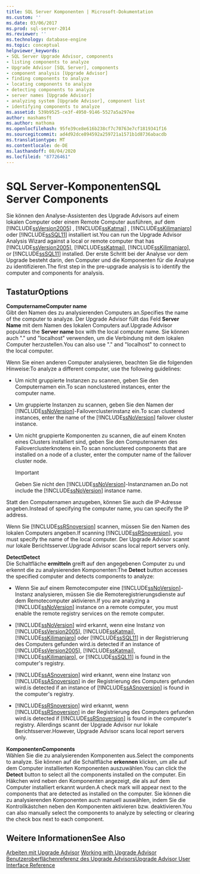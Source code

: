 ```yaml
---
title: SQL Server Komponenten | Microsoft-Dokumentation
ms.custom: ''
ms.date: 03/06/2017
ms.prod: sql-server-2014
ms.reviewer: ''
ms.technology: database-engine
ms.topic: conceptual
helpviewer_keywords:
- SQL Server Upgrade Advisor, components
- listing components to analyze
- Upgrade Advisor [SQL Server], components
- component analysis [Upgrade Advisor]
- finding components to analyze
- locating components to analyze
- detecting components to analyze
- server names [Upgrade Advisor]
- analyzing system [Upgrade Advisor], component list
- identifying components to analyze
ms.assetid: 539b9525-ce3f-4950-9146-5527a5a297ee
author: mashamsft
ms.author: mathoma
ms.openlocfilehash: 95fe39ce8e616b238cf7c70763e7cf1819341f16
ms.sourcegitcommit: ad4d92dce894592a259721a1571b1d8736abacdb
ms.translationtype: MT
ms.contentlocale: de-DE
ms.lasthandoff: 08/04/2020
ms.locfileid: "87726461"
---
```

# <a name="sql-server-components"></a><span data-ttu-id="8e591-102">SQL Server-Komponenten</span><span class="sxs-lookup"><span data-stu-id="8e591-102">SQL Server Components</span></span>
  <span data-ttu-id="8e591-103">Sie können den Analyse-Assistenten des Upgrade Advisors auf einem lokalen Computer oder einem Remote Computer ausführen, auf dem [!INCLUDE[ssVersion2005](../../includes/ssversion2005-md.md)] , [!INCLUDE[ssKatmai](../../includes/sskatmai-md.md)] , [!INCLUDE[ssKilimanjaro](../../includes/sskilimanjaro-md.md)] oder [!INCLUDE[ssSQL11](../../includes/sssql11-md.md)] installiert ist.</span><span class="sxs-lookup"><span data-stu-id="8e591-103">You can run the Upgrade Advisor Analysis Wizard against a local or remote computer that has [!INCLUDE[ssVersion2005](../../includes/ssversion2005-md.md)], [!INCLUDE[ssKatmai](../../includes/sskatmai-md.md)], [!INCLUDE[ssKilimanjaro](../../includes/sskilimanjaro-md.md)], or [!INCLUDE[ssSQL11](../../includes/sssql11-md.md)] installed.</span></span> <span data-ttu-id="8e591-104">Der erste Schritt bei der Analyse vor dem Upgrade besteht darin, den Computer und die Komponenten für die Analyse zu identifizieren.</span><span class="sxs-lookup"><span data-stu-id="8e591-104">The first step in the pre-upgrade analysis is to identify the computer and components for analysis.</span></span>  
  
## <a name="options"></a><span data-ttu-id="8e591-105">Tastatur</span><span class="sxs-lookup"><span data-stu-id="8e591-105">Options</span></span>  
 <span data-ttu-id="8e591-106">**Computername**</span><span class="sxs-lookup"><span data-stu-id="8e591-106">**Computer name**</span></span>  
 <span data-ttu-id="8e591-107">Gibt den Namen des zu analysierenden Computers an.</span><span class="sxs-lookup"><span data-stu-id="8e591-107">Specifies the name of the computer to analyze.</span></span> <span data-ttu-id="8e591-108">Der Upgrade Advisor füllt das Feld **Server Name** mit dem Namen des lokalen Computers auf.</span><span class="sxs-lookup"><span data-stu-id="8e591-108">Upgrade Advisor populates the **Server name** box with the local computer name.</span></span> <span data-ttu-id="8e591-109">Sie können auch "." und "localhost" verwenden, um die Verbindung mit dem lokalen Computer herzustellen.</span><span class="sxs-lookup"><span data-stu-id="8e591-109">You can also use "." and "localhost" to connect to the local computer.</span></span>  
  
 <span data-ttu-id="8e591-110">Wenn Sie einen anderen Computer analysieren, beachten Sie die folgenden Hinweise:</span><span class="sxs-lookup"><span data-stu-id="8e591-110">To analyze a different computer, use the following guidelines:</span></span>  
  
-   <span data-ttu-id="8e591-111">Um nicht gruppierte Instanzen zu scannen, geben Sie den Computernamen ein.</span><span class="sxs-lookup"><span data-stu-id="8e591-111">To scan nonclustered instances, enter the computer name.</span></span>  
  
-   <span data-ttu-id="8e591-112">Um gruppierte Instanzen zu scannen, geben Sie den Namen der [!INCLUDE[ssNoVersion](../../includes/ssnoversion-md.md)]-Failoverclusterinstanz ein.</span><span class="sxs-lookup"><span data-stu-id="8e591-112">To scan clustered instances, enter the name of the [!INCLUDE[ssNoVersion](../../includes/ssnoversion-md.md)] failover cluster instance.</span></span>  
  
-   <span data-ttu-id="8e591-113">Um nicht gruppierte Komponenten zu scannen, die auf einem Knoten eines Clusters installiert sind, geben Sie den Computernamen des Failoverclusterknotens ein.</span><span class="sxs-lookup"><span data-stu-id="8e591-113">To scan nonclustered components that are installed on a node of a cluster, enter the computer name of the failover cluster node.</span></span>  
  
    > [!IMPORTANT]  
    >  <span data-ttu-id="8e591-114">Geben Sie nicht den [!INCLUDE[ssNoVersion](../../includes/ssnoversion-md.md)]-Instanznamen an.</span><span class="sxs-lookup"><span data-stu-id="8e591-114">Do not include the [!INCLUDE[ssNoVersion](../../includes/ssnoversion-md.md)] instance name.</span></span>  
  
 <span data-ttu-id="8e591-115">Statt den Computernamen anzugeben, können Sie auch die IP-Adresse angeben.</span><span class="sxs-lookup"><span data-stu-id="8e591-115">Instead of specifying the computer name, you can specify the IP address.</span></span>  
  
 <span data-ttu-id="8e591-116">Wenn Sie [!INCLUDE[ssRSnoversion](../../includes/ssrsnoversion-md.md)] scannen, müssen Sie den Namen des lokalen Computers angeben.</span><span class="sxs-lookup"><span data-stu-id="8e591-116">If scanning [!INCLUDE[ssRSnoversion](../../includes/ssrsnoversion-md.md)], you must specify the name of the local computer.</span></span> <span data-ttu-id="8e591-117">Der Upgrade Advisor scannt nur lokale Berichtsserver.</span><span class="sxs-lookup"><span data-stu-id="8e591-117">Upgrade Advisor scans local report servers only.</span></span>  
  
 <span data-ttu-id="8e591-118">**Detect**</span><span class="sxs-lookup"><span data-stu-id="8e591-118">**Detect**</span></span>  
 <span data-ttu-id="8e591-119">Die Schaltfläche **ermitteln** greift auf den angegebenen Computer zu und erkennt die zu analysierenden Komponenten:</span><span class="sxs-lookup"><span data-stu-id="8e591-119">The **Detect** button accesses the specified computer and detects components to analyze:</span></span>  
  
-   <span data-ttu-id="8e591-120">Wenn Sie auf einem Remotecomputer eine [!INCLUDE[ssNoVersion](../../includes/ssnoversion-md.md)]-Instanz analysieren, müssen Sie die Remoteregistrierungsdienste auf dem Remotecomputer aktivieren.</span><span class="sxs-lookup"><span data-stu-id="8e591-120">If you are analyzing a [!INCLUDE[ssNoVersion](../../includes/ssnoversion-md.md)] instance on a remote computer, you must enable the remote registry services on the remote computer.</span></span>  
  
-   [!INCLUDE[ssNoVersion](../../includes/ssnoversion-md.md)] <span data-ttu-id="8e591-121">wird erkannt, wenn eine Instanz von [!INCLUDE[ssVersion2005](../../includes/ssversion2005-md.md)], [!INCLUDE[ssKatmai](../../includes/sskatmai-md.md)], [!INCLUDE[ssKilimanjaro](../../includes/sskilimanjaro-md.md)] oder [!INCLUDE[ssSQL11](../../includes/sssql11-md.md)] in der Registrierung des Computers gefunden wird.</span><span class="sxs-lookup"><span data-stu-id="8e591-121">is detected if an instance of [!INCLUDE[ssVersion2005](../../includes/ssversion2005-md.md)], [!INCLUDE[ssKatmai](../../includes/sskatmai-md.md)], [!INCLUDE[ssKilimanjaro](../../includes/sskilimanjaro-md.md)], or [!INCLUDE[ssSQL11](../../includes/sssql11-md.md)] is found in the computer's registry.</span></span>  
  
-   [!INCLUDE[ssASnoversion](../../includes/ssasnoversion-md.md)] <span data-ttu-id="8e591-122">wird erkannt, wenn eine Instanz von [!INCLUDE[ssASnoversion](../../includes/ssasnoversion-md.md)] in der Registrierung des Computers gefunden wird.</span><span class="sxs-lookup"><span data-stu-id="8e591-122">is detected if an instance of [!INCLUDE[ssASnoversion](../../includes/ssasnoversion-md.md)] is found in the computer's registry.</span></span>  
  
-   [!INCLUDE[ssRSnoversion](../../includes/ssrsnoversion-md.md)] <span data-ttu-id="8e591-123">wird erkannt, wenn [!INCLUDE[ssRSnoversion](../../includes/ssrsnoversion-md.md)] in der Registrierung des Computers gefunden wird.</span><span class="sxs-lookup"><span data-stu-id="8e591-123">is detected if [!INCLUDE[ssRSnoversion](../../includes/ssrsnoversion-md.md)] is found in the computer's registry.</span></span> <span data-ttu-id="8e591-124">Allerdings scannt der Upgrade Advisor nur lokale Berichtsserver.</span><span class="sxs-lookup"><span data-stu-id="8e591-124">However, Upgrade Advisor scans local report servers only.</span></span>  
  
 <span data-ttu-id="8e591-125">**Komponenten**</span><span class="sxs-lookup"><span data-stu-id="8e591-125">**Components**</span></span>  
 <span data-ttu-id="8e591-126">Wählen Sie die zu analysierenden Komponenten aus.</span><span class="sxs-lookup"><span data-stu-id="8e591-126">Select the components to analyze.</span></span> <span data-ttu-id="8e591-127">Sie können auf die Schaltfläche **erkennen** klicken, um alle auf dem Computer installierten Komponenten auszuwählen.</span><span class="sxs-lookup"><span data-stu-id="8e591-127">You can click the **Detect** button to select all the components installed on the computer.</span></span> <span data-ttu-id="8e591-128">Ein Häkchen wird neben den Komponenten angezeigt, die als auf dem Computer installiert erkannt wurden.</span><span class="sxs-lookup"><span data-stu-id="8e591-128">A check mark will appear next to the components that are detected as installed on the computer.</span></span> <span data-ttu-id="8e591-129">Sie können die zu analysierenden Komponenten auch manuell auswählen, indem Sie die Kontrollkästchen neben den Komponenten aktivieren bzw. deaktivieren.</span><span class="sxs-lookup"><span data-stu-id="8e591-129">You can also manually select the components to analyze by selecting or clearing the check box next to each component.</span></span>  
  
## <a name="see-also"></a><span data-ttu-id="8e591-130">Weitere Informationen</span><span class="sxs-lookup"><span data-stu-id="8e591-130">See Also</span></span>  
 <span data-ttu-id="8e591-131">[Arbeiten mit Upgrade Advisor](../../../2014/sql-server/install/working-with-upgrade-advisor.md) </span><span class="sxs-lookup"><span data-stu-id="8e591-131">[Working with Upgrade Advisor](../../../2014/sql-server/install/working-with-upgrade-advisor.md) </span></span>  
 [<span data-ttu-id="8e591-132">Benutzeroberflächenreferenz des Upgrade Advisors</span><span class="sxs-lookup"><span data-stu-id="8e591-132">Upgrade Advisor User Interface Reference</span></span>](../../../2014/sql-server/install/upgrade-advisor-user-interface-reference.md)  
  
  

